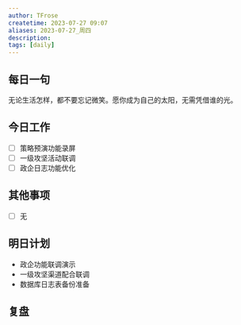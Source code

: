 ```yaml
---
author: TFrose
createtime: 2023-07-27 09:07
aliases: 2023-07-27_周四
description:
tags: [daily]
---
```


## 每日一句
无论生活怎样，都不要忘记微笑。愿你成为自己的太阳，无需凭借谁的光。

## 今日工作
- [ ] 策略预演功能录屏
- [ ] 一级攻坚活动联调
- [ ] 政企日志功能优化

## 其他事项
- [ ] 无

## 明日计划
- 政企功能联调演示
- 一级攻坚渠道配合联调
- 数据库日志表备份准备

## 复盘


